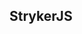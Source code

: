 <h2>
  Stryker<span data-fragment-index="1" class="fragment fade-in"><span data-fragment-index="1" class="fragment highlight-red"><span data-fragment-index="1" class="fragment grow">JS</span></span></span>
</h2>